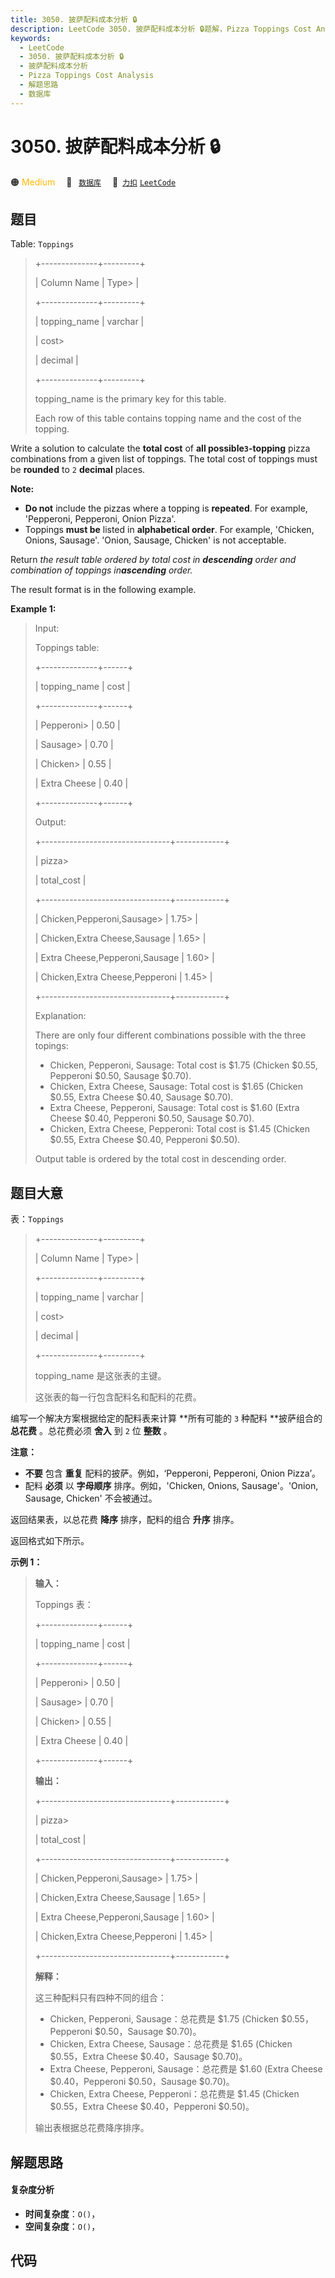 ```yaml
---
title: 3050. 披萨配料成本分析 🔒
description: LeetCode 3050. 披萨配料成本分析 🔒题解，Pizza Toppings Cost Analysis，包含解题思路、复杂度分析以及完整的 JavaScript 代码实现。
keywords:
  - LeetCode
  - 3050. 披萨配料成本分析 🔒
  - 披萨配料成本分析
  - Pizza Toppings Cost Analysis
  - 解题思路
  - 数据库
---
```


# 3050. 披萨配料成本分析 🔒

🟠 <font color=#ffb800>Medium</font>&emsp; 🔖&ensp; [`数据库`](/tag/database.md)&emsp; 🔗&ensp;[`力扣`](https://leetcode.cn/problems/pizza-toppings-cost-analysis) [`LeetCode`](https://leetcode.com/problems/pizza-toppings-cost-analysis)

## 题目

Table: `Toppings`

> 
> 
> 
> 
> 
> +--------------+---------+ 
> 
> | Column Name  | Type> 
> | 
> 
> +--------------+---------+ 
> 
> | topping_name | varchar | 
> 
> | cost> 
> > 
>  | decimal |
> 
> +--------------+---------+
> 
> topping_name is the primary key for this table.
> 
> Each row of this table contains topping name and the cost of the topping. 
> 
> 

Write a solution to calculate the **total cost** of **all
possible`3`-topping** pizza combinations from a given list of toppings. The
total cost of toppings must be **rounded** to `2` **decimal** places.

**Note:**

  * **Do not** include the pizzas where a topping is **repeated**. For example, 'Pepperoni, Pepperoni, Onion Pizza'.
  * Toppings **must be** listed in **alphabetical order**. For example, 'Chicken, Onions, Sausage'. 'Onion, Sausage, Chicken' is not acceptable.

Return _the result table ordered by total cost in_ _**descending**_ _order and
combination of toppings in**ascending** order._

The result format is in the following example.



**Example 1:**

> Input: 
> 
> Toppings table:
> 
> +--------------+------+
> 
> | topping_name | cost |
> 
> +--------------+------+
> 
> | Pepperoni> 
> | 0.50 |
> 
> | Sausage> 
>   | 0.70 |
> 
> | Chicken> 
>   | 0.55 |
> 
> | Extra Cheese | 0.40 |
> 
> +--------------+------+
> 
> Output: 
> 
> +--------------------------------+------------+
> 
> | pizza> 
> > 
> > 
> > 
> > 
> > 
>   | total_cost | 
> 
> +--------------------------------+------------+
> 
> | Chicken,Pepperoni,Sausage> 
>   | 1.75> 
>    |  
> 
> | Chicken,Extra Cheese,Sausage   | 1.65> 
>    |
> 
> | Extra Cheese,Pepperoni,Sausage | 1.60> 
>    |
> 
> | Chicken,Extra Cheese,Pepperoni | 1.45> 
>    | 
> 
> +--------------------------------+------------+
> 
> Explanation: 
> 
> There are only four different combinations possible with the three topings:
> - Chicken, Pepperoni, Sausage: Total cost is $1.75 (Chicken $0.55, Pepperoni $0.50, Sausage $0.70).
> - Chicken, Extra Cheese, Sausage: Total cost is $1.65 (Chicken $0.55, Extra Cheese $0.40, Sausage $0.70).
> - Extra Cheese, Pepperoni, Sausage: Total cost is $1.60 (Extra Cheese $0.40, Pepperoni $0.50, Sausage $0.70).
> - Chicken, Extra Cheese, Pepperoni: Total cost is $1.45 (Chicken $0.55, Extra Cheese $0.40, Pepperoni $0.50).
> 
> Output table is ordered by the total cost in descending order.


## 题目大意

表：`Toppings`

> 
> 
> 
> 
> 
> +--------------+---------+ 
> 
> | Column Name  | Type> 
> | 
> 
> +--------------+---------+ 
> 
> | topping_name | varchar | 
> 
> | cost> 
> > 
>  | decimal |
> 
> +--------------+---------+
> 
> topping_name 是这张表的主键。
> 
> 这张表的每一行包含配料名和配料的花费。
> 
> 

编写一个解决方案根据给定的配料表来计算 **所有可能的  `3` 种配料 **披萨组合的 **总花费** 。总花费必须 **舍入** 到 `2` 位
**整数** 。

**注意：**

  * **不要**  包含 **重复** 配料的披萨。例如，‘Pepperoni, Pepperoni, Onion Pizza’。
  * 配料 **必须** 以 **字母顺序** 排序。例如，'Chicken, Onions, Sausage'。'Onion, Sausage, Chicken' 不会被通过。

返回结果表，以总花费 **降序** 排序，配料的组合 **升序** 排序。

返回格式如下所示。



**示例 1：**

> 
> 
> 
> 
> 
> **输入：** 
> 
> Toppings 表：
> 
> +--------------+------+
> 
> | topping_name | cost |
> 
> +--------------+------+
> 
> | Pepperoni> 
> | 0.50 |
> 
> | Sausage> 
>   | 0.70 |
> 
> | Chicken> 
>   | 0.55 |
> 
> | Extra Cheese | 0.40 |
> 
> +--------------+------+
> 
> **输出：** 
> 
> +--------------------------------+------------+
> 
> | pizza> 
> > 
> > 
> > 
> > 
> > 
>   | total_cost | 
> 
> +--------------------------------+------------+
> 
> | Chicken,Pepperoni,Sausage> 
>   | 1.75> 
>    |  
> 
> | Chicken,Extra Cheese,Sausage   | 1.65> 
>    |
> 
> | Extra Cheese,Pepperoni,Sausage | 1.60> 
>    |
> 
> | Chicken,Extra Cheese,Pepperoni | 1.45> 
>    | 
> 
> +--------------------------------+------------+
> 
> **解释：** 
> 
> 这三种配料只有四种不同的组合：
> - Chicken, Pepperoni, Sausage：总花费是 $1.75 (Chicken $0.55，Pepperoni $0.50，Sausage $0.70)。
> - Chicken, Extra Cheese, Sausage：总花费是 $1.65 (Chicken $0.55，Extra Cheese $0.40，Sausage $0.70)。
> - Extra Cheese, Pepperoni, Sausage：总花费是 $1.60 (Extra Cheese $0.40，Pepperoni $0.50，Sausage $0.70)。
> - Chicken, Extra Cheese, Pepperoni：总花费是 $1.45 (Chicken $0.55，Extra Cheese $0.40，Pepperoni $0.50)。
> 
> 输出表根据总花费降序排序。


## 解题思路

#### 复杂度分析

- **时间复杂度**：`O()`，
- **空间复杂度**：`O()`，

## 代码

```javascript

```